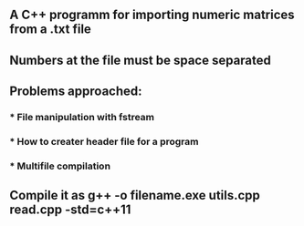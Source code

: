 ## A C++ programm for importing numeric matrices from a .txt file 
## Numbers at the file must be space separated
## Problems approached:
### * File manipulation with fstream
### * How to creater header file for a program
### * Multifile compilation
## Compile it as g++ -o filename.exe utils.cpp read.cpp -std=c++11
